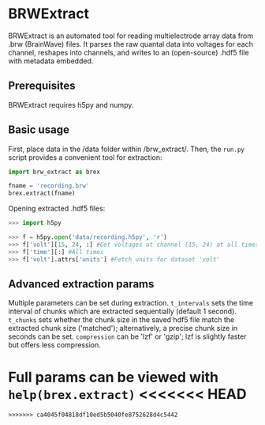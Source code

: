 # BRWExtract #

BRWExtract is an automated tool for reading multielectrode array data from .brw (BrainWave) files. It parses the raw quantal data into voltages for each channel, reshapes into channels, and writes to an (open-source) .hdf5 file with metadata embedded.


## Prerequisites ##

BRWExtract requires h5py and numpy.


## Basic usage ##

First, place data in the /data folder within /brw_extract/. Then, the <code>run.py</code> script provides a convenient tool for extraction:
```python
import brw_extract as brex

fname = 'recording.brw'
brex.extract(fname)
```

Opening extracted .hdf5 files:
```python
>>> import h5py

>>> f = h5py.open('data/recording.h5py', 'r')
>>> f['volt'][15, 24, :] #Get voltages at channel (15, 24) at all times
>>> f['time'][:] #All times
>>> f['volt'].attrs['units'] #Fetch units for dataset 'volt'
```

## Advanced extraction params ##

Multiple parameters can be set during extraction. <code>t_intervals</code> sets the time interval of chunks which are extracted sequentially (default 1 second). <code>t_chunks</code> sets whether the chunk size in the saved hdf5 file match the extracted chunk size ('matched'); alternatively, a precise chunk size in seconds can be set. <code>compression</code> can be 'lzf' or 'gzip'; lzf is slightly faster but offers less compression.

Full params can be viewed with <code>help(brex.extract)</code>
<<<<<<< HEAD
=======
```
>>>>>>> ca4045f04818df10ed5b5040fe8752628d4c5442
